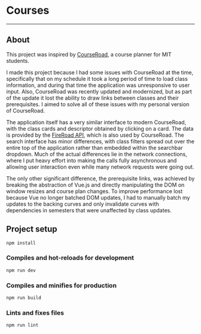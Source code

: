 # Courses

---

## About

This project was inspired by [CourseRoad](https://courseroad.mit.edu), a course planner for MIT students.

I made this project because I had some issues with CourseRoad at the time, specifically that on my schedule it took a long period of time to load class information, and during that time the application was unresponsive to user input. Also, CourseRoad was recently updated and modernized, but as part of the update it lost the ability to draw links between classes and their prerequisites. I aimed to solve all of these issues with my personal version of CourseRoad.

The application itself has a very similar interface to modern CourseRoad, with the class cards and descriptor obtained by clicking on a card. The data is provided by the [FireRoad API](https://fireroad-dev.mit.edu/reference/), which is also used by CourseRoad. The search interface has minor differences, with class filters spread out over the entire top of the application rather than embedded within the searchbar dropdown. Much of the actual differences lie in the network connections, where I put heavy effort into making the calls fully asynchronous and allowing user interaction even while many network requests were going out.

The only other significant difference, the prerequisite links, was achieved by breaking the abstraction of Vue.js and directly manipulating the DOM on window resizes and course plan changes. To improve performance lost because Vue no longer batched DOM updates, I had to manually batch my updates to the backing curves and only invalidate curves with dependencies in semesters that were unaffected by class updates.

## Project setup

```
npm install
```

### Compiles and hot-reloads for development

```
npm run dev
```

### Compiles and minifies for production

```
npm run build
```

### Lints and fixes files

```
npm run lint
```
